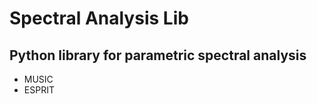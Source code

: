 Spectral Analysis Lib
====================

Python library for parametric spectral analysis
--------------


- MUSIC
- ESPRIT
